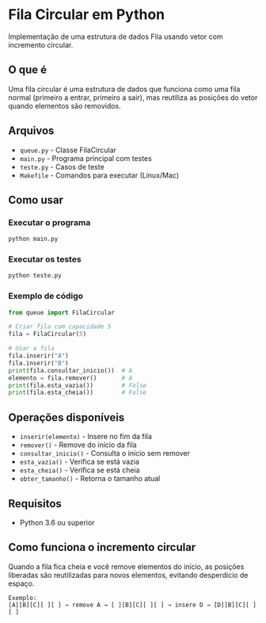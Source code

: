# Fila Circular em Python

Implementação de uma estrutura de dados Fila usando vetor com incremento circular.

## O que é

Uma fila circular é uma estrutura de dados que funciona como uma fila normal (primeiro a entrar, primeiro a sair), mas reutiliza as posições do vetor quando elementos são removidos.

## Arquivos

- `queue.py` - Classe FilaCircular
- `main.py` - Programa principal com testes
- `teste.py` - Casos de teste
- `Makefile` - Comandos para executar (Linux/Mac)

## Como usar

### Executar o programa

```bash
python main.py
```

### Executar os testes

```bash
python teste.py
```

### Exemplo de código

```python
from queue import FilaCircular

# Criar fila com capacidade 5
fila = FilaCircular(5)

# Usar a fila
fila.inserir("A")
fila.inserir("B")
print(fila.consultar_inicio())  # A
elemento = fila.remover()       # A
print(fila.esta_vazia())        # False
print(fila.esta_cheia())        # False
```

## Operações disponíveis

- `inserir(elemento)` - Insere no fim da fila
- `remover()` - Remove do início da fila
- `consultar_inicio()` - Consulta o início sem remover
- `esta_vazia()` - Verifica se está vazia
- `esta_cheia()` - Verifica se está cheia
- `obter_tamanho()` - Retorna o tamanho atual

## Requisitos

- Python 3.6 ou superior

## Como funciona o incremento circular

Quando a fila fica cheia e você remove elementos do início, as posições liberadas são reutilizadas para novos elementos, evitando desperdício de espaço.

```
Exemplo:
[A][B][C][ ][ ] → remove A → [ ][B][C][ ][ ] → insere D → [D][B][C][ ][ ]
```
